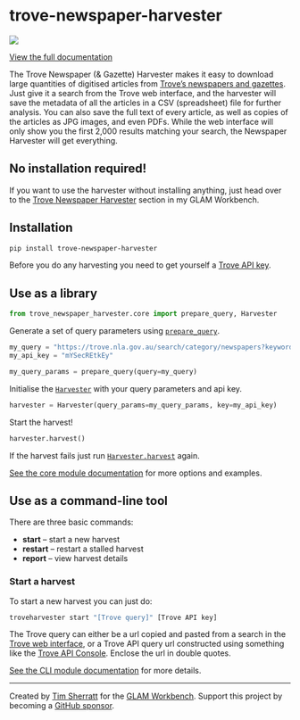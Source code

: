 trove-newspaper-harvester
================

<!-- WARNING: THIS FILE WAS AUTOGENERATED! DO NOT EDIT! -->

<div>

[![](https://zenodo.org/badge/DOI/10.5281/zenodo.7103174.svg)](https://doi.org/10.5281/zenodo.7103174)

</div>

[View the full
documentation](https://wragge.github.io/trove-newspaper-harvester/)

The Trove Newspaper (& Gazette) Harvester makes it easy to download
large quantities of digitised articles from [Trove’s newspapers and
gazettes](https://trove.nla.gov.au/newspaper/). Just give it a search
from the Trove web interface, and the harvester will save the metadata
of all the articles in a CSV (spreadsheet) file for further analysis.
You can also save the full text of every article, as well as copies of
the articles as JPG images, and even PDFs. While the web interface will
only show you the first 2,000 results matching your search, the
Newspaper Harvester will get everything.

## No installation required!

If you want to use the harvester without installing anything, just head
over to the [Trove Newspaper
Harvester](https://glam-workbench.github.io/trove-harvester/) section in
my GLAM Workbench.

## Installation

``` sh
pip install trove-newspaper-harvester
```

Before you do any harvesting you need to get yourself a [Trove API
key](https://trove.nla.gov.au/about/create-something/using-api).

## Use as a library

``` python
from trove_newspaper_harvester.core import prepare_query, Harvester
```

Generate a set of query parameters using
[`prepare_query`](https://wragge.github.io/trove-newspaper-harvester/core.html#prepare_query).

``` python
my_query = "https://trove.nla.gov.au/search/category/newspapers?keyword=wragge"
my_api_key = "mYSecREtkEy"

my_query_params = prepare_query(query=my_query)
```

Initialise the
[`Harvester`](https://wragge.github.io/trove-newspaper-harvester/core.html#harvester)
with your query parameters and api key.

``` python
harvester = Harvester(query_params=my_query_params, key=my_api_key)
```

Start the harvest!

``` python
harvester.harvest()
```

If the harvest fails just run
[`Harvester.harvest`](https://wragge.github.io/trove-newspaper-harvester/core.html#harvester.harvest)
again.

[See the core module
documentation](https://wragge.github.io/trove-newspaper-harvester/core.html)
for more options and examples.

## Use as a command-line tool

There are three basic commands:

- **start** – start a new harvest
- **restart** – restart a stalled harvest
- **report** – view harvest details

### Start a harvest

To start a new harvest you can just do:

``` sh
troveharvester start "[Trove query]" [Trove API key]
```

The Trove query can either be a url copied and pasted from a search in
the [Trove web interface](http://trove.nla.gov.au/newspaper/), or a
Trove API query url constructed using something like the [Trove API
Console](https://troveconsole.herokuapp.com/). Enclose the url in double
quotes.

[See the CLI module
documentation](https://wragge.github.io/trove-newspaper-harvester/cli.html)
for more details.

------------------------------------------------------------------------

Created by [Tim Sherratt](https://timsherratt.org/) for the [GLAM
Workbench](https://glam-workbench.net/). Support this project by
becoming a [GitHub sponsor](https://github.com/sponsors/wragge?o=esb).
